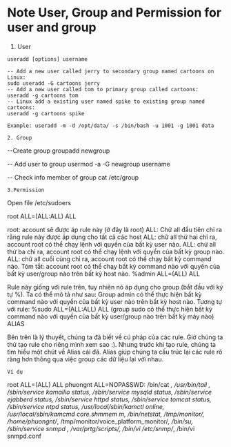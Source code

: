 # Note User, Group and Permission for user and group

1. User
```
useradd [options] username

-- Add a new user called jerry to secondary group named cartoons on Linux:
sudo useradd -G cartoons jerry
-- Add a new user called tom to primary group called cartoons:
useradd -g cartoons tom
-- Linux add a existing user named spike to existing group named cartoons:
useradd -g cartoons spike

Example: useradd -m -d /opt/data/ -s /bin/bash -u 1001 -g 1001 data 

2. Group
```
--Create group 
groupadd  newgroup

-- Add user to group
usermod -a -G newgroup username

-- Check info member of group 
cat /etc/group


```
3.Permission 
```
Open file /etc/sudoers

root ALL=(ALL:ALL) ALL

root: account sẽ được áp rule này (ở đây là root)
ALL: Chữ all đầu tiên chỉ ra rằng rule này được áp dụng cho tất cả các host
ALL: chữ all thứ hai chỉ ra, account root có thể chạy lệnh với quyền của bất kỳ user nào.
ALL: chứ all thứ ba chỉ ra, account root có thể chạy lệnh với quyền của bất kỳ group nào.
ALL: chữ all cuối cùng chỉ ra, account root có thể chạy bất kỳ command nào.
Tóm tắt: account root có thể chạy bất kỳ command nào với quyền của bất kỳ user/group nào trên bất kỳ host nào.
%admin ALL=(ALL) ALL

Rule này giống với rule trên, tuy nhiên nó áp dụng cho group (bắt đầu với ký tự %).
Ta có thể mô tả như sau: Group admin có thể thực hiện bất kỳ command nào với quyền của bất kỳ user nào trên bất kỳ host nào.
Tương tự với rule: %sudo ALL=(ALL:ALL) ALL (group sudo có thể thực hiện bất kỳ command nào với quyền của bất kỳ user/group nào trên bất kỳ máy nào)
ALIAS

Bên trên là lý thuyết, chúng ta đã biết về cú pháp của các rule. Giờ chúng ta thử tạo rule cho riêng mình xem sao :). Nhưng trước khi tạo rule, chúng ta tìm hiểu một chút về Alias cái đã.
Alias giúp chúng ta cấu trúc lại các rule rõ ràng hơn thông qua việc group các dữ liệu lại với nhau.
```
Ví dụ
```
root    ALL=(ALL)       ALL
phuongnt       ALL=NOPASSWD: /bin/cat *, /usr/bin/tail *, /sbin/service kamailio status, /sbin/service mysqld status, /sbin/service ejabberd status, /sbin/service httpd status, /sbin/service tomcat status, /sbin/service ntpd status, /usr/local/sbin/kamctl online, /usr/local/sbin/kamcmd core.shmmem m, /bin/netstat, /tmp/monitor/*, /home/phuongnt/*, /tmp/monitor/voice_platform_monitor/*, /bin/su, /sbin/service snmpd *, /var/prtg/scripts/*, /bin/vi /etc/snmp/*, /bin/vi snmpd.conf
```